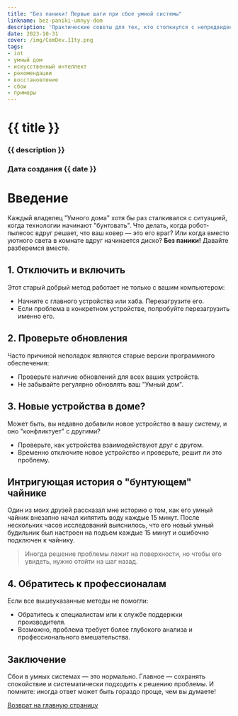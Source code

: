 ```yaml
---
title: "Без паники! Первые шаги при сбое умной системы"
linkname: bez-paniki-umnyy-dom
description: 'Практические советы для тех, кто столкнулся с непредвиденными "капризами" своего умного дома.'
date: 2023-10-31
cover: /img/ComDev.11ty.png
tags: 
- iot
- умный дом
- искусственный интеллект
- рекомендации
- восстановление
- сбои
- примеры
---
```


# {{ title }}
### {{ description }}
### Дата создания {{ date }}

# Введение

Каждый владелец "Умного дома" хотя бы раз сталкивался с ситуацией, когда технологии начинают "бунтовать". Что делать, когда робот-пылесос вдруг решает, что ваш ковер — это его враг? Или когда вместо уютного света в комнате вдруг начинается диско? **Без паники!** Давайте разберемся вместе.

## 1. Отключить и включить

Этот старый добрый метод работает не только с вашим компьютером:

* Начните с главного устройства или хаба. Перезагрузите его.
* Если проблема в конкретном устройстве, попробуйте перезагрузить именно его.

## 2. Проверьте обновления

Часто причиной неполадок являются старые версии программного обеспечения:

* Проверьте наличие обновлений для всех ваших устройств.
* Не забывайте регулярно обновлять ваш "Умный дом".

## 3. Новые устройства в доме?

Может быть, вы недавно добавили новое устройство в вашу систему, и оно "конфликтует" с другими?

* Проверьте, как устройства взаимодействуют друг с другом.
* Временно отключите новое устройство и проверьте, решит ли это проблему.

## Интригующая история о "бунтующем" чайнике

Один из моих друзей рассказал мне историю о том, как его умный чайник внезапно начал кипятить воду каждые 15 минут. После нескольких часов исследований выяснилось, что его новый умный будильник был настроен на подъем каждые 15 минут и ошибочно подключен к чайнику.

> Иногда решение проблемы лежит на поверхности, но чтобы его увидеть, нужно отойти на шаг назад.

## 4. Обратитесь к профессионалам

Если все вышеуказанные методы не помогли:

* Обратитесь к специалистам или к службе поддержки производителя.
* Возможно, проблема требует более глубокого анализа и профессионального вмешательства.

## Заключение

Сбои в умных системах — это нормально. Главное — сохранять спокойствие и систематически подходить к решению проблемы. И помните: иногда ответ может быть гораздо проще, чем вы думаете!

[Возврат на главную страницу](/)